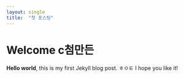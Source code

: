 ```yaml
---
layout: single
title:  "첫 포스팅"
---
```


# Welcome c첨만든

**Hello world**, this is my first Jekyll blog post.
ㅎㅇㅌ
I hope you like it!
